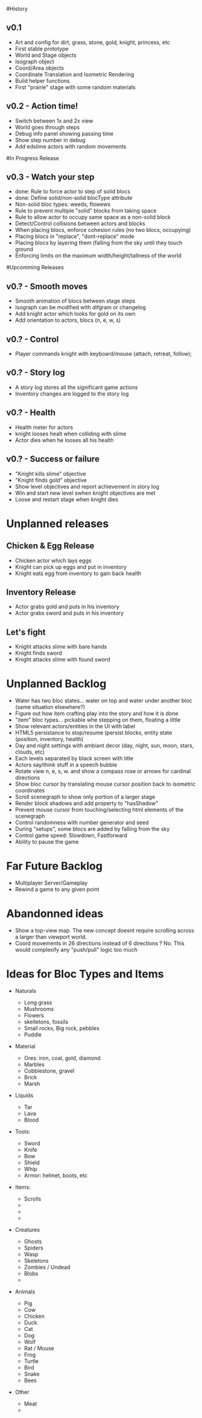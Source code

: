 
#History

## v0.1
- Art and config for dirt, grass, stone, gold, knight, princess, etc
- First stable prototype
- World and Stage objects
- Isograph object
- Coord/Area objects
- Coordinate Translation and Isometric Rendering
- Build helper functions
- First "prairie" stage with some random materials

## v0.2 - Action time!
- Switch between 1x and 2x view
- World goes through steps
- Debug info panel showing passing time
- Show step number in debug
- Add edslime actors with random movements


#In Progress Release

## v0.3 - Watch your step
- done: Rule to force actor to step of solid blocs
- done: Define solid/non-solid blocType attribute
- Non-solid bloc types: weeds, flowews
- Rule to prevent multiple "solid" blocks from taking space
- Rule to allow actor to occupy same space as a non-solid block
- Detect/Control collisions between actors and blocks
- When placing blocs, enforce cohesion rules (no two blocs, occupying)
- Placing blocs in "replace", "dont-replace" mode
- Placing blocs by layering them (falling from the sky until they touch ground
- Enforcing limits on the maximum width/height/tallness of the world

#Upcomming Releases

## v0.? - Smooth moves
- Smooth animation of blocs between stage steps
- Isograph can be modified with difgram or changelog
- Add knight actor which looks for gold on its own
- Add orientation to actors, blocs (n, e, w, s)

## v0.? - Control
- Player commands knight with keyboard/mouse (attach, retreat, follow);

## v0.? - Story log
- A story log stores all the significant game actions
- Inventory changes are logged to the story log


## v0.? - Health
- Health meter for actors
- knight looses healt when colliding with slime
- Actor dies when he looses all his health

## v0.? - Success or failure
- "Knight kills slime" objective
- "Knight finds gold" objective
- Show level objectives and report achievement in story log
- Win and start new level swhen knight objectives are met
- Loose and restart stage when knight dies


# Unplanned releases

## Chicken & Egg Release
- Chicken actor which lays eggs
- Knight can pick up eggs and put in inventory
- Knight eats egg from inventory to gain back health

## Inventory Release
- Actor grabs gold and puts in his inventory
- Actor grabs sword and puts in his inventory

## Let's fight
- Knight attacks slime with bare hands
- Knight finds sword
- Knight attacks slime with found sword


# Unplanned Backlog
- Water has two bloc states... water on top and water under another bloc (same situation elsewhere?)
- Figure out how item crafting play into the story and how it is done
- "item" bloc types... pickable whe stepping on them, floating a little
- Show relevant actors/entities in the UI with label
- HTML5 persistance to stop/resume (persist blocks, entity state (position, inventory, health)
- Day and night settings with ambiant decor (day, night, sun, moon, stars, clouds, etc)
- Each levels separated by black screen with title
- Actors say/think stuff in a speech bubble
- Rotate view n, e, s, w. and show a compass rose or arrows for cardinal directions
- Show bloc cursor by translating mouse cursor position back to isometric coordinates
- Scroll scenegraph to show only portion of a larger stage
- Render block shadows and add property to "hasShadow"
- Prevent mouse cursor from touching/selecting html elements of the scenegraph
- Control randomness with number generator and seed
- During "setups", some blocs are added by falling from the sky
- Control game speed: Slowdown, Fastforward
- Ability to pause the game
# Far Future Backlog
- Multiplayer Server/Gameplay
- Rewind a game to any given point

# Abandonned ideas
- Show a top-view map. The new concept doesnt require scrolling across a larger than viewport world.
- Coord movements in 26 directions instead of 6 directions ? No. This would complexify any "push/pull" logic too much

# Ideas for Bloc Types and Items
- Naturals
	- Long grass
	- Mushrooms
	- Flowers
	- skelletons, fossils
	- Small rocks, Big rock, pebbles
	- Puddle
- Material
	- Ores: iron, coal, gold, diamond
	- Marbles
	- Cobblestone, gravel
	- Brick
	- Marsh
- Liquids
	- Tar
	- Lava
	- Blood
- Tools:
  - Sword
  - Knife
  - Bow
  - Shield
  - Whip
  - Armor: helmet, boots, etc
- Items:
  - Scrolls
  -
  -
  -
- Creatures
	- Ghosts
	- Spiders
	- Wasp
	- Skeletons
	- Zombies / Undead
	- Blobs
	- 

- Animals
	- Pig
	- Cow
	- Chicken
	- Duck
	- Cat
	- Dog
	- Wolf
	- Rat / Mouse
	- Frog
	- Turtle
	- Bird
	- Snake
	- Bees

- Other
	- Meat
	- 